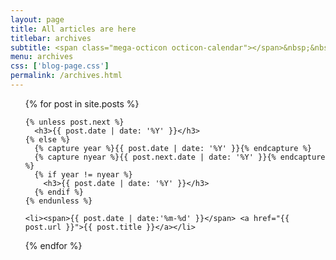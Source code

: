 ```yaml
---
layout: page
title: All articles are here
titlebar: archives
subtitle: <span class="mega-octicon octicon-calendar"></span>&nbsp;&nbsp;專題系列： &nbsp;&nbsp; <a href ="http://www.hauchenglee.com/java.html"><font color="#1A0DAB">Java</font></a>&nbsp;&nbsp; <a href ="http://www.hauchenglee.com/life.html"><font color="#EB9439">Life</font></a>&nbsp;&nbsp; <a href ="https://www.pixiv.net/" target="_blank"><font color="#1E90FF">Pixiv</font></a>
menu: archives
css: ['blog-page.css']
permalink: /archives.html
---
```


<ul class="archives-list">
  {% for post in site.posts %}

    {% unless post.next %}
      <h3>{{ post.date | date: '%Y' }}</h3>
    {% else %}
      {% capture year %}{{ post.date | date: '%Y' }}{% endcapture %}
      {% capture nyear %}{{ post.next.date | date: '%Y' }}{% endcapture %}
      {% if year != nyear %}
        <h3>{{ post.date | date: '%Y' }}</h3>
      {% endif %}
    {% endunless %}

    <li><span>{{ post.date | date:'%m-%d' }}</span> <a href="{{ post.url }}">{{ post.title }}</a></li>
  {% endfor %}
</ul>